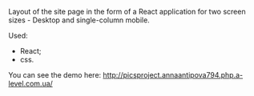 
Layout of the site page in the form of a React application for two screen sizes - Desktop and single-column mobile.

Used: 
- React;
- css.


You can see the demo here: http://picsproject.annaantipova794.php.a-level.com.ua/
